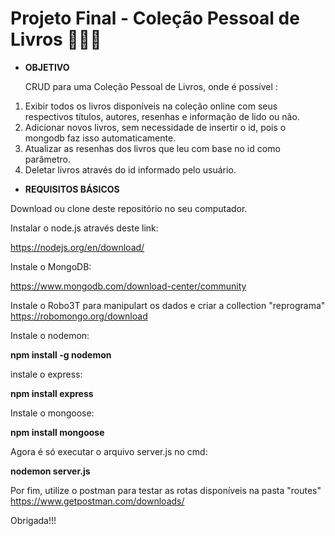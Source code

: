 # Projeto Final - Coleção Pessoal de Livros 👩🏽‍💻

- <b>OBJETIVO</b> <p>
CRUD para uma Coleção Pessoal de Livros, onde é possível :<p>

1. Exibir todos os livros disponíveis na coleção online com seus respectivos títulos, autores, resenhas e informação de lido ou não.
2. Adicionar novos livros, sem necessidade de insertir o id, pois o mongodb faz isso automaticamente.
3. Atualizar as resenhas dos livros que leu com base no id como parâmetro.
4. Deletar livros através do id informado pelo usuário.

- <b> REQUISITOS BÁSICOS</b>

Download ou clone deste repositório no seu computador.<p>
Instalar o node.js através deste link:<p>
https://nodejs.org/en/download/<p>

Instale o MongoDB:<p>
https://www.mongodb.com/download-center/community<p>

Instale o Robo3T para manipulart os dados e criar a collection "reprograma"
https://robomongo.org/download

Instale o nodemon: <p>
<b>npm install -g nodemon</b> <p>

instale o express: <p>
<b>npm install express</b><p>

Instale o mongoose: <p>
<b>npm install mongoose</b> <p>
 
Agora é só executar o arquivo server.js no cmd: <p>
<b> nodemon server.js </b> <p>  

Por fim, utilize o postman para testar as rotas disponíveis na pasta "routes"
  https://www.getpostman.com/downloads/ <p>

  Obrigada!!!</b> <p>
